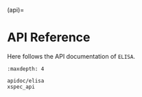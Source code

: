 (api)=

# API Reference

Here follows the API documentation of ``ELISA``.

```{toctree}
:maxdepth: 4

apidoc/elisa
xspec_api
```
